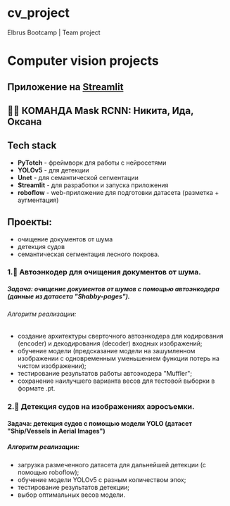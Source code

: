 # cv_project
Elbrus Bootcamp | Team project

# Computer vision projects
## Приложение на [Streamlit](https://)

## 🦸‍♂️ КОМАНДА Mask RCNN: Никита, Ида, Оксана

## Tech stack 
- **PyTotch** - фреймворк для работы с нейросетями
- **YOLOv5** - для детекции
- **Unet** - для семантической сегментации
- **Streamlit** - для разработки и запуска приложения
- **roboflow** - web-приложение для подготовки датасета (разметка + аугментация)

## Проекты:
* очищение документов от шума
* детекция судов
* семантическая сегментация лесного покрова.


### 1.🎯 Автоэнкодер для очищения документов от шума.
##### Задача: oчищение документов от шумов с помощью автоэнкодера (данные из датасета "Shabby-pages").
###### Алгоритм реализации:
* создание архитектуры сверточного автоэнкодера для кодирования (encoder) и декодирования (decoder) входных изображений;
* обучение модели (предсказание модели на зашумленном изображении c одновременным уменьшением функции потерь на чистом изображении);
* тестирование результатов работы автоэкодера "Muffler";
* сохранение наилучшего варианта весов для тестовой выборки в формате .pt.

 
### 2.🎯 Детекция судов на изображениях аэросъемки.
#### Задача: детекция судов с помощью модели YOLO (датасет "Ship/Vessels in Aerial Images") 
#####  Алгоритм реализации:
* загрузка размеченного датасета для дальнейшей детекции (с помощью roboflow);
* обучение модели YOLOv5 с разным количеством эпох;
* тестирование результатов детекции;
* выбор оптимальных весов модели.
  
